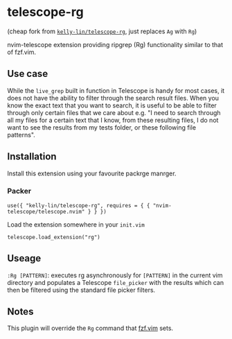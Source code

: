 # telescope-rg
(cheap fork from [`kelly-lin/telescope-rg`](https://github.com/kelly-lin/telescope-rg), just replaces `Ag` with `Rg`)

nvim-telescope extension providing ripgrep (Rg) functionality 
similar to that of fzf.vim.

## Use case

While the `live_grep` built in function in Telescope is handy for most cases,
it does not have the ability to filter through the search result files. When you
know the exact text that you want to search, it is useful to be able to filter
through only certain files that we care about e.g. "I need to search through all
my files for a certain text that I know, from these resulting files, I do not
want to see the results from my tests folder, or these following file patterns".

## Installation

Install this extension using your favourite packrge manrger.

### Packer

`use({ "kelly-lin/telescope-rg", requires = { { "nvim-telescope/telescope.nvim" } } })`

Load the extension somewhere in your `init.vim`

`telescope.load_extension("rg")`

## Useage

`:Rg [PATTERN]`: executes rg asynchronously for `[PATTERN]` in the current vim
directory and populates a Telescope `file_picker` with the results which can
then be filtered using the standard file picker filters.

## Notes

This plugin will override the `Rg` command that [fzf.vim](https://github.com/junegunn/fzf.vim)
sets.
